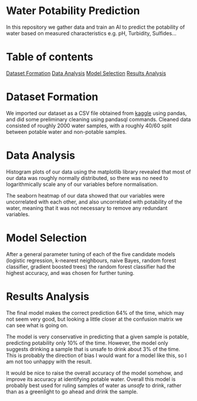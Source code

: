 # Water Potability Prediction
In this repository we gather data and train an AI to predict the potability of water based on measured characteristics e.g. pH, Turbidity, Sulfides...


# Table of contents
 [Dataset Formation](#data-formation)
 [Data Analysis](#data-analysis)
 [Model Selection](#selection)
 [Results Analysis](#results)


# Dataset Formation <a name="data-formation"></a>
We imported our dataset as a CSV file obtained from [kaggle](https://www.kaggle.com/datasets/uom190346a/water-quality-and-potability) using pandas, and did some preliminary cleaning using pandasql commands. Cleaned data consisted of roughly 2000 water samples, with a roughly 40/60 split between potable water and non-potable samples.

# Data Analysis <a name="data-analysis"></a>
Histogram plots of our data using the matplotlib library revealed that most of our data was roughly normally distributed, so there was no need to logarithmically scale any of our variables before normalisation.

The seaborn heatmap of our data showed that our variables were uncorrelated with each other, and also uncorrelated with potability of the water, meaning that it was not necessary to remove any redundant variables.

# Model Selection <a name="selection"></a>
After a general parameter tuning of each of the five candidate models (logistic regression, k-nearest neighbours, naive Bayes, random forest classifier, gradient boosted trees) the random forest classifier had the highest accuracy, and was chosen for further tuning.

# Results Analysis <a name="results"></a>
The final model makes the correct prediction 64% of the time, which may not seem very good, but looking a little closer at the confusion matrix we can see what is going on.

The model is very conservative in predicting that a given sample is potable, predicting potability only 10% of the time. However, the model only suggests drinking a sample that is unsafe to drink about 3% of the time. This is probably the direction of bias I would want for a model like this, so I am not too unhappy with the result.

It would be nice to raise the overall accuracy of the model somehow, and improve its accuracy at identifying potable water. Overall this model is probably best used for ruling samples of water as *unsafe* to drink, rather than as a greenlight to go ahead and drink the sample.